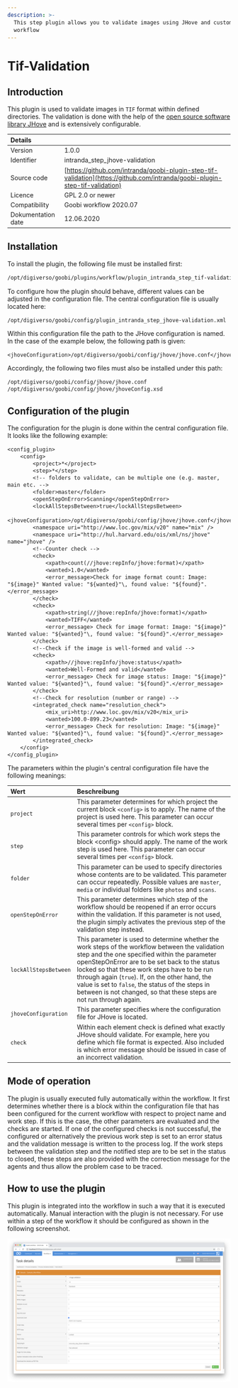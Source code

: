 ```yaml
---
description: >-
  This step plugin allows you to validate images using JHove and customize the
  workflow
---
```


# Tif-Validation

## Introduction

This plugin is used to validate images in `TIF` format within defined directories. The validation is done with the help of the [open source software library JHove](https://jhove.openpreservation.org/) and is extensively configurable.

| Details |  |
| :--- | :--- |
| Version | 1.0.0 |
| Identifier | intranda\_step\_jhove-validation |
| Source code | [https://github.com/intranda/goobi-plugin-step-tif-validation](https://github.com/intranda/goobi-plugin-step-tif-validation) |
| Licence | GPL 2.0 or newer |
| Compatibility | Goobi workflow 2020.07 |
| Dokumentation date | 12.06.2020 |

## Installation

To install the plugin, the following file must be installed first:

```bash
/opt/digiverso/goobi/plugins/workflow/plugin_intranda_step_tif-validation.jar
```

To configure how the plugin should behave, different values can be adjusted in the configuration file. The central configuration file is usually located here:

```bash
/opt/digiverso/goobi/config/plugin_intranda_step_jhove-validation.xml
```

Within this configuration file the path to the JHove configuration is named. In the case of the example below, the following path is given:

```markup
<jhoveConfiguration>/opt/digiverso/goobi/config/jhove/jhove.conf</jhoveConfiguration>
```

Accordingly, the following two files must also be installed under this path:

```markup
/opt/digiverso/goobi/config/jhove/jhove.conf
/opt/digiverso/goobi/config/jhove/jhoveConfig.xsd
```

## Configuration of the plugin

The configuration for the plugin is done within the central configuration file. It looks like the following example:

```markup
<config_plugin>
    <config>
        <project>*</project>
        <step>*</step>
        <!-- folders to validate, can be multiple one (e.g. master, main etc. -->
        <folder>master</folder>
        <openStepOnError>Scanning</openStepOnError>
        <lockAllStepsBetween>true</lockAllStepsBetween>
        <jhoveConfiguration>/opt/digiverso/goobi/config/jhove/jhove.conf</jhoveConfiguration>
        <namespace uri="http://www.loc.gov/mix/v20" name="mix" />
        <namespace uri="http://hul.harvard.edu/ois/xml/ns/jhove" name="jhove" />
        <!--Counter check -->
        <check>
            <xpath>count(//jhove:repInfo/jhove:format)</xpath>
            <wanted>1.0</wanted>
            <error_message>Check for image format count: Image: "${image}" Wanted value: "${wanted}"\, found value: "${found}".</error_message>
        </check>
        <check>
            <xpath>string(//jhove:repInfo/jhove:format)</xpath>
            <wanted>TIFF</wanted>
            <error_message> Check for image format: Image: "${image}" Wanted value: "${wanted}"\, found value: "${found}".</error_message>
        </check>
        <!--Check if the image is well-formed and valid -->
        <check>
            <xpath>//jhove:repInfo/jhove:status</xpath>
            <wanted>Well-Formed and valid</wanted>
            <error_message> Check for image status: Image: "${image}" Wanted value: "${wanted}"\, found value: "${found}".</error_message>
        </check>
        <!--Check for resolution (number or range) -->
        <integrated_check name="resolution_check">
            <mix_uri>http://www.loc.gov/mix/v20</mix_uri>
            <wanted>100.0-899.23</wanted>
            <error_message> Check for resolution: Image: "${image}" Wanted value: "${wanted}"\, found value: "${found}".</error_message>
        </integrated_check>
    </config>
</config_plugin>
```

The parameters within the plugin's central configuration file have the following meanings:

| Wert | Beschreibung |
| :--- | :--- |
| `project` | This parameter determines for which project the current block `<config>` is to apply. The name of the project is used here. This parameter can occur several times per `<config>` block. |
| `step` | This parameter controls for which work steps the block &lt;config&gt; should apply. The name of the work step is used here. This parameter can occur several times per `<config>` block. |
| `folder` | This parameter can be used to specify directories whose contents are to be validated. This parameter can occur repeatedly. Possible values are `master`, `media` or individual folders like `photos` and `scans`. |
| `openStepOnError` | This parameter determines which step of the workflow should be reopened if an error occurs within the validation. If this parameter is not used, the plugin simply activates the previous step of the validation step instead. |
| `lockAllStepsBetween` | This parameter is used to determine whether the work steps of the workflow between the validation step and the one specified within the parameter openStepOnError are to be set back to the status locked so that these work steps have to be run through again \(`true`\). If, on the other hand, the value is set to `false`, the status of the steps in between is not changed, so that these steps are not run through again. |
| `jhoveConfiguration` | This parameter specifies where the configuration file for JHove is located. |
| `check` | Within each element check is defined what exactly JHove should validate. For example, here you define which file format is expected. Also included is which error message should be issued in case of an incorrect validation. |

## Mode of operation

The plugin is usually executed fully automatically within the workflow. It first determines whether there is a block within the configuration file that has been configured for the current workflow with respect to project name and work step. If this is the case, the other parameters are evaluated and the checks are started. If one of the configured checks is not successful, the configured or alternatively the previous work step is set to an error status and the validation message is written to the process log. If the work steps between the validation step and the notified step are to be set in the status to closed, these steps are also provided with the correction message for the agents and thus allow the problem case to be traced.

## How to use the plugin

This plugin is integrated into the workflow in such a way that it is executed automatically. Manual interaction with the plugin is not necessary. For use within a step of the workflow it should be configured as shown in the following screenshot.

![Integration of the plugin into the workflow](../.gitbook/assets/intranda_step_jhove-validation.png)

